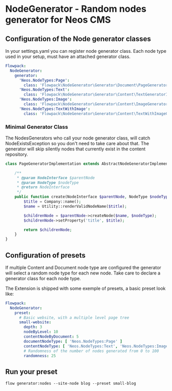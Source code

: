 # NodeGenerator - Random nodes generator for Neos CMS

## Configuration of the Node generator classes

In your settings.yaml you can register node generator class. Each node type used in your setup, must
have an attached generator class.

```yaml
Flowpack:
  NodeGenerator:
    generator:
      'Neos.NodeTypes:Page':
        class: 'Flowpack\NodeGenerator\Generator\Document\PageGeneratorImplementation'
      'Neos.NodeTypes:Text':
        class: 'Flowpack\NodeGenerator\Generator\Content\TextGeneratorImplementation'
      'Neos.NodeTypes:Image':
        class: 'Flowpack\NodeGenerator\Generator\Content\ImageGeneratorImplementation'
      'Neos.NodeTypes:TextWithImage':
        class: 'Flowpack\NodeGenerator\Generator\Content\TextWithImageGeneratorImplementation'
```

### Minimal Generator Class

The NodesGenerators who call your node generator class, will catch NodeExistsException so you
don't need to take care about that. The generator will skip silently nodes that currently exist
in the content repository.

```php
class PageGeneratorImplementation extends AbstractNodeGeneratorImplementation {

	/**
	 * @param NodeInterface $parentNode
	 * @param NodeType $nodeType
	 * @return NodeInterface
	 */
	public function create(NodeInterface $parentNode, NodeType $nodeType) {
		$title = Company::name();
		$name = Utility::renderValidNodeName($title);

		$childrenNode = $parentNode->createNode($name, $nodeType);
		$childrenNode->setProperty('title', $title);

		return $childrenNode;
	}
}
```

## Configuration of presets

If multiple Content and Document node type are configured the generator will select a
random node type for each new node. Take care to declare a generator class for each node
type.

The Extension is shipped with some exemple of presets, a basic preset look like:

```yaml
Flowpack:
  NodeGenerator:
    preset:
      # Basic website, with a multiple level page tree
      small-website:
        depth: 3
        nodeByLevel: 10
        contentNodeByDocument: 5
        documentNodeType: [ 'Neos.NodeTypes:Page' ]
        contentNodeType: [ 'Neos.NodeTypes:Text', 'Neos.NodeTypes:Images' ]
        # Randomness of the number of nodes generated from 0 to 100
        randomness: 25
```

## Run your preset

```
flow generator:nodes --site-node blog --preset small-blog
```
